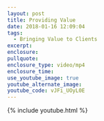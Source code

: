 ```yaml
---
layout: post
title: Providing Value
date: 2018-01-16 12:09:04
tags:
  - Bringing Value to Clients
excerpt:
enclosure:
pullquote:
enclosure_type: video/mp4
enclosure_time:
use_youtube_image: true
youtube_alternate_image:
youtube_code: vJFi_UOyL0E
---
```



{% include youtube.html %}